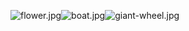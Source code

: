 ![flower.jpg](https://docs-api-qa.cloudlabs.ai/repos/raw.githubusercontent.com/DeepaliDhomne/Sample_JsonFile/main/foldertitle/images/flower.jpg)![boat.jpg](https://docs-api-qa.cloudlabs.ai/repos/raw.githubusercontent.com/DeepaliDhomne/Sample_JsonFile/main/foldertitle/images/boat.jpg)![giant-wheel.jpg](https://docs-api-qa.cloudlabs.ai/repos/raw.githubusercontent.com/DeepaliDhomne/Sample_JsonFile/main/foldertitle/images/giant-wheel.jpg)